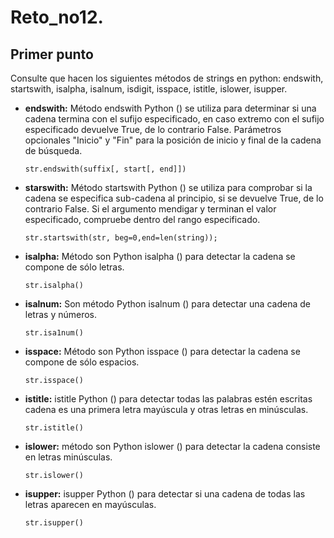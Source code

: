 # Reto_no12.

## Primer punto
Consulte que hacen los siguientes métodos de strings en python: endswith, startswith, isalpha, isalnum, isdigit, isspace, istitle, islower, isupper.

- **endswith:**
Método endswith Python () se utiliza para determinar si una cadena termina con el sufijo especificado, en caso extremo con el sufijo especificado devuelve True, de lo contrario False. Parámetros opcionales "Inicio" y "Fin" para la posición de inicio y final de la cadena de búsqueda.
  ```
  str.endswith(suffix[, start[, end]])
  ```

- **starswith:**
  Método startswith Python () se utiliza para comprobar si la cadena se especifica sub-cadena al principio, si se devuelve True, de lo contrario False. Si el argumento mendigar y terminan el valor especificado, compruebe dentro del rango especificado.
  ```
  str.startswith(str, beg=0,end=len(string));
  ```

- **isalpha:**
  Método son Python isalpha () para detectar la cadena se compone de sólo letras.
  ```
  str.isalpha()
  ```

- **isalnum:**
  Son método Python isalnum () para detectar una cadena de letras y números.
  ```
  str.isa1num()
  ```

- **isspace:**
  Método son Python isspace () para detectar la cadena se compone de sólo espacios.
  ```
  str.isspace()
  ```

- **istitle:**
  istitle Python () para detectar todas las palabras estén escritas cadena es una primera letra mayúscula y otras letras en minúsculas.
  ```
  str.istitle()
  ```

- **islower:**
  método son Python islower () para detectar la cadena consiste en letras minúsculas.
  ```
  str.islower()
  ```
  
- **isupper:**
  isupper Python () para detectar si una cadena de todas las letras aparecen en mayúsculas.
  ```
  str.isupper()
  ```
  
